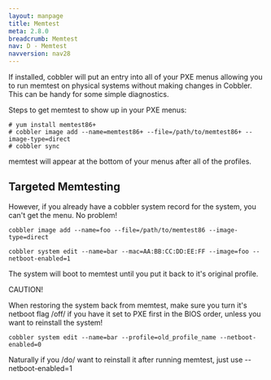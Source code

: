 ```yaml
---
layout: manpage
title: Memtest
meta: 2.8.0
breadcrumb: Memtest
nav: D - Memtest
navversion: nav28
---
```


If installed, cobbler will put an entry into all of your PXE menus
allowing you to run memtest on physical systems without making
changes in Cobbler. This can be handy for some simple diagnostics.

Steps to get memtest to show up in your PXE menus:

    # yum install memtest86+
    # cobbler image add --name=memtest86+ --file=/path/to/memtest86+ --image-type=direct
    # cobbler sync

memtest will appear at the bottom of your menus after all of the
profiles.

## Targeted Memtesting

However, if you already have a cobbler system record for the
system, you can't get the menu. No problem!

    cobbler image add --name=foo --file=/path/to/memtest86 --image-type=direct
    
    cobbler system edit --name=bar --mac=AA:BB:CC:DD:EE:FF --image=foo --netboot-enabled=1

The system will boot to memtest until you put it back to it's
original profile.

CAUTION!

When restoring the system back from memtest, make sure you turn
it's netboot flag /off/ if you have it set to PXE first in the BIOS
order, unless you want to reinstall the system!

    cobbler system edit --name=bar --profile=old_profile_name --netboot-enabled=0

Naturally if you /do/ want to reinstall it after running memtest,
just use --netboot-enabled=1

